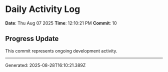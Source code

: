 # Daily Activity Log

**Date**: Thu Aug 07 2025
**Time**: 12:10:21 PM
**Commit**: 10

## Progress Update

This commit represents ongoing development activity.

---
Generated: 2025-08-28T16:10:21.389Z
